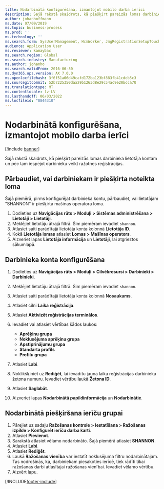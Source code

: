 ```yaml
---
title: Nodarbinātā konfigurēšana, izmantojot mobilo darba ierīci
description: Šajā rakstā skaidrots, kā piešķirt pareizās lomas darbinieka lietotāja kontam un pēc tam iespējot darbinieku veikt ražotnes reģistrācijas.
author: johanhoffmann
ms.date: 07/09/2019
ms.topic: business-process
ms.prod: ''
ms.technology: ''
ms.search.form: SysUserManagement, HcmWorker, JmgRegistrationSetupTouch, JmgRegistrationSetupAssignUsers
audience: Application User
ms.reviewer: kamaybac
ms.search.region: Global
ms.search.industry: Manufacturing
ms.author: johanho
ms.search.validFrom: 2016-06-30
ms.dyn365.ops.version: AX 7.0.0
ms.openlocfilehash: 3f6f51a66d49cafd172ba123bf883fb41cdcb5c3
ms.sourcegitcommit: 52b7225350daa29b1263d8e29c54ac9e20bcca70
ms.translationtype: MT
ms.contentlocale: lv-LV
ms.lasthandoff: 06/03/2022
ms.locfileid: "8844310"
---
```

# <a name="configure-a-worker-using-the-mobile-job-device"></a>Nodarbinātā konfigurēšana, izmantojot mobilo darba ierīci

[!include [banner](../../includes/banner.md)]

Šajā rakstā skaidrots, kā piešķirt pareizās lomas darbinieka lietotāja kontam un pēc tam iespējot darbinieku veikt ražotnes reģistrācijas.

## <a name="verify-that-a-worker-is-assigned-a-certain-role"></a>Pārbaudiet, vai darbiniekam ir piešķirta noteikta loma

Šajā piemērā, pirms konfigurējat darbinieka kontu, pārbaudiet, vai lietotājam "SHANNON" ir piešķirta mašīnas operatora loma.

1. Dodieties uz **Navigācijas rūts > Moduļi > Sistēmas administrēšana > Lietotāji > Lietotāji**.
2. Meklējiet lietotāju ātrajā filtrā. Šim piemēram ievadiet `shannon`.
3. Atlasiet saiti parādītajā lietotāja konta kolonnā **Lietotāja ID**.
4. Kokā **Lietotāja lomas** atlasiet **Lomas > Mašīnas operators**.
5. Aizveriet lapas **Lietotāja informācija** un **Lietotāji**, lai atgrieztos sākumlapā.

## <a name="configure-worker-account"></a>Darbinieka konta konfigurēšana
1. Dodieties uz **Navigācijas rūts > Moduļi > Cilvēkresursi > Darbinieki > Darbinieki**.
2. Meklējiet lietotāju ātrajā filtrā. Šim piemēram ievadiet `shannon`.
3. Atlasiet saiti parādītajā lietotāja konta kolonnā **Nosaukums**.
4. Atlasiet cilni **Laika reģistrācija**.
5. Atlasiet **Aktivizēt reģistrācijas terminālos**.
6. Ievadiet vai atlasiet vērtības šādos laukos:  

    - **Aprēķinu grupa**  
    - **Noklusējuma aprēķinu grupa**  
    - **Apstiprinājumu grupa**  
    - **Standarta profils**  
    - **Profilu grupa**  

7. Atlasiet **Labi**.
8. Noklikšķiniet uz **Rediģēt**, lai ievadītu jauna laika reģistrācijas darbinieka žetona numuru. Ievadiet vērtību laukā **Žetona ID**.
9. Atlasiet **Saglabāt**.
10. Aizveriet lapas **Nodarbinātā papildinformācija** un **Nodarbinātie**.

## <a name="assign-worker-to-device-group"></a>Nodarbinātā piešķiršana ierīču grupai
1. Pārejiet uz sadaļu **Ražošanas kontrole > Iestatīšana > Ražošanas izpilde > Konfigurēt ierīču darba karti**.
2. Atlasiet **Pievienot**.
3. Sarakstā atlasiet vēlamo nodarbināto. Šajā piemērā atlasiet **SHANNON**.
4. Atlasiet **Labi**.
5. Atlasiet **Rediģēt**.
6. Laukā **Ražošanas vienība** var iestatīt noklusējuma filtru nodarbinātajam. Tas nodrošinās, ka, darbiniekam piesakoties ierīcē, tiek rādīti tikai ražošanas darbi atlasītajai ražošanas vienībai. Ievadiet vēlamo vērtību.
7. Aizvērt lapu.



[!INCLUDE[footer-include](../../../includes/footer-banner.md)]